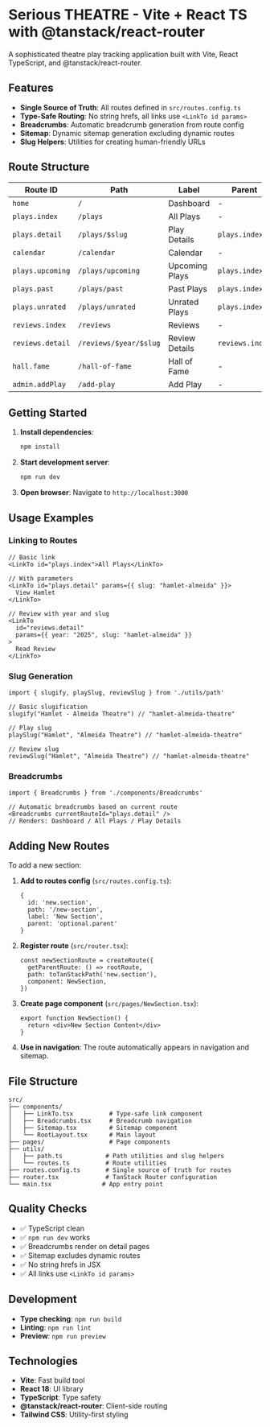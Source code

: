 # Serious THEATRE - Vite + React TS with @tanstack/react-router

A sophisticated theatre play tracking application built with Vite, React TypeScript, and @tanstack/react-router.

## Features

- **Single Source of Truth**: All routes defined in `src/routes.config.ts`
- **Type-Safe Routing**: No string hrefs, all links use `<LinkTo id params>`
- **Breadcrumbs**: Automatic breadcrumb generation from route config
- **Sitemap**: Dynamic sitemap generation excluding dynamic routes
- **Slug Helpers**: Utilities for creating human-friendly URLs

## Route Structure

| Route ID | Path | Label | Parent |
|----------|------|-------|--------|
| `home` | `/` | Dashboard | - |
| `plays.index` | `/plays` | All Plays | - |
| `plays.detail` | `/plays/$slug` | Play Details | `plays.index` |
| `calendar` | `/calendar` | Calendar | - |
| `plays.upcoming` | `/plays/upcoming` | Upcoming Plays | `plays.index` |
| `plays.past` | `/plays/past` | Past Plays | `plays.index` |
| `plays.unrated` | `/plays/unrated` | Unrated Plays | `plays.index` |
| `reviews.index` | `/reviews` | Reviews | - |
| `reviews.detail` | `/reviews/$year/$slug` | Review Details | `reviews.index` |
| `hall.fame` | `/hall-of-fame` | Hall of Fame | - |
| `admin.addPlay` | `/add-play` | Add Play | - |

## Getting Started

1. **Install dependencies**:
   ```bash
   npm install
   ```

2. **Start development server**:
   ```bash
   npm run dev
   ```

3. **Open browser**: Navigate to `http://localhost:3000`

## Usage Examples

### Linking to Routes

```tsx
// Basic link
<LinkTo id="plays.index">All Plays</LinkTo>

// With parameters
<LinkTo id="plays.detail" params={{ slug: "hamlet-almeida" }}>
  View Hamlet
</LinkTo>

// Review with year and slug
<LinkTo 
  id="reviews.detail" 
  params={{ year: "2025", slug: "hamlet-almeida" }}
>
  Read Review
</LinkTo>
```

### Slug Generation

```tsx
import { slugify, playSlug, reviewSlug } from './utils/path'

// Basic slugification
slugify("Hamlet - Almeida Theatre") // "hamlet-almeida-theatre"

// Play slug
playSlug("Hamlet", "Almeida Theatre") // "hamlet-almeida-theatre"

// Review slug
reviewSlug("Hamlet", "Almeida Theatre") // "hamlet-almeida-theatre"
```

### Breadcrumbs

```tsx
import { Breadcrumbs } from './components/Breadcrumbs'

// Automatic breadcrumbs based on current route
<Breadcrumbs currentRouteId="plays.detail" />
// Renders: Dashboard / All Plays / Play Details
```

## Adding New Routes

To add a new section:

1. **Add to routes config** (`src/routes.config.ts`):
   ```tsx
   {
     id: 'new.section',
     path: '/new-section',
     label: 'New Section',
     parent: 'optional.parent'
   }
   ```

2. **Register route** (`src/router.tsx`):
   ```tsx
   const newSectionRoute = createRoute({
     getParentRoute: () => rootRoute,
     path: toTanStackPath('new.section'),
     component: NewSection,
   })
   ```

3. **Create page component** (`src/pages/NewSection.tsx`):
   ```tsx
   export function NewSection() {
     return <div>New Section Content</div>
   }
   ```

4. **Use in navigation**: The route automatically appears in navigation and sitemap.

## File Structure

```
src/
├── components/
│   ├── LinkTo.tsx          # Type-safe link component
│   ├── Breadcrumbs.tsx     # Breadcrumb navigation
│   ├── Sitemap.tsx         # Sitemap component
│   └── RootLayout.tsx      # Main layout
├── pages/                  # Page components
├── utils/
│   ├── path.ts            # Path utilities and slug helpers
│   └── routes.ts          # Route utilities
├── routes.config.ts       # Single source of truth for routes
├── router.tsx             # TanStack Router configuration
└── main.tsx              # App entry point
```

## Quality Checks

- ✅ TypeScript clean
- ✅ `npm run dev` works
- ✅ Breadcrumbs render on detail pages
- ✅ Sitemap excludes dynamic routes
- ✅ No string hrefs in JSX
- ✅ All links use `<LinkTo id params>`

## Development

- **Type checking**: `npm run build`
- **Linting**: `npm run lint`
- **Preview**: `npm run preview`

## Technologies

- **Vite**: Fast build tool
- **React 18**: UI library
- **TypeScript**: Type safety
- **@tanstack/react-router**: Client-side routing
- **Tailwind CSS**: Utility-first styling 